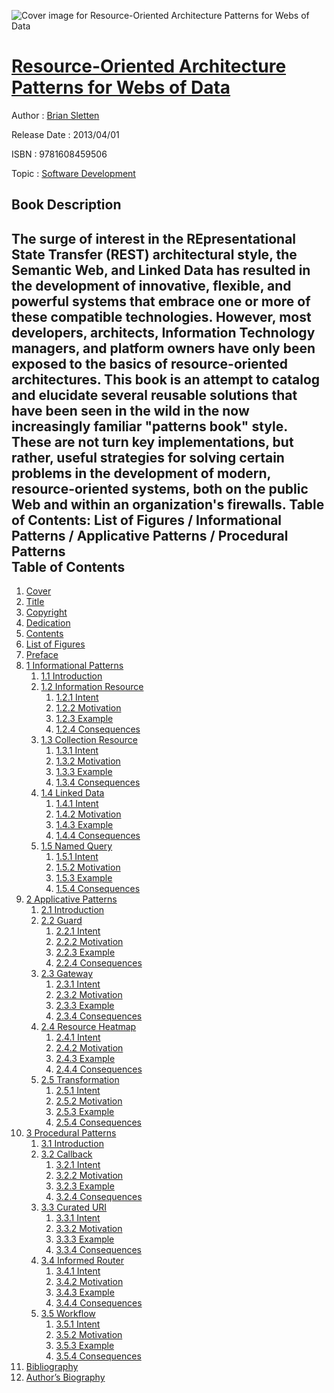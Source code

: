 ![Cover image for Resource-Oriented Architecture Patterns for Webs of Data](https://imgdetail.ebookreading.net/cover/cover/software_development/EB9781608459506.jpg)

[Resource-Oriented Architecture Patterns for Webs of Data](https://ebookreading.net/view/book/Resource-Oriented+Architecture+Patterns+for+Webs+of+Data-EB9781608459506_1.html "Resource-Oriented Architecture Patterns for Webs of Data")
====================================================================================================================

Author : [Brian Sletten](https://ebookreading.net/search/author/Brian+Sletten)

Release Date : 2013/04/01

ISBN : 9781608459506

Topic : [Software Development](https://ebookreading.net/search/category/software-development)

Book Description
-----------------

The surge of interest in the REpresentational State Transfer (REST) architectural style, the Semantic Web, and Linked Data has resulted in the development of innovative, flexible, and powerful systems that embrace one or more of these compatible technologies. However, most developers, architects, Information Technology managers, and platform owners have only been exposed to the basics of resource-oriented architectures. This book is an attempt to catalog and elucidate several reusable solutions that have been seen in the wild in the now increasingly familiar "patterns book" style. These are not turn key implementations, but rather, useful strategies for solving certain problems in the development of modern, resource-oriented systems, both on the public Web and within an organization's firewalls.  Table of Contents: List of Figures / Informational Patterns / Applicative Patterns / Procedural Patterns              
Table of Contents
-----------------

1. [Cover](https://ebookreading.net/view/book/Resource-Oriented+Architecture+Patterns+for+Webs+of+Data-EB9781608459506_1.html)
1. [Title](https://ebookreading.net/view/book/Resource-Oriented+Architecture+Patterns+for+Webs+of+Data-EB9781608459506_5.html)
1. [Copyright](https://ebookreading.net/view/book/Resource-Oriented+Architecture+Patterns+for+Webs+of+Data-EB9781608459506_4.html)
1. [Dedication](https://ebookreading.net/view/book/Resource-Oriented+Architecture+Patterns+for+Webs+of+Data-EB9781608459506_7.html)
1. [Contents](https://ebookreading.net/view/book/Resource-Oriented+Architecture+Patterns+for+Webs+of+Data-EB9781608459506_8.html)
1. [List of Figures](https://ebookreading.net/view/book/Resource-Oriented+Architecture+Patterns+for+Webs+of+Data-EB9781608459506_9.html#frontmatter01)
1. [Preface](https://ebookreading.net/view/book/Resource-Oriented+Architecture+Patterns+for+Webs+of+Data-EB9781608459506_10.html#frontmatter02)
1. [1 Informational Patterns](https://ebookreading.net/view/book/Resource-Oriented+Architecture+Patterns+for+Webs+of+Data-EB9781608459506_11.html#chapter01)
    1. [1.1 Introduction](https://ebookreading.net/view/book/Resource-Oriented+Architecture+Patterns+for+Webs+of+Data-EB9781608459506_11.html#chapter01section01)
    1. [1.2 Information Resource](https://ebookreading.net/view/book/Resource-Oriented+Architecture+Patterns+for+Webs+of+Data-EB9781608459506_11.html#chapter01section02)
        1. [1.2.1 Intent](https://ebookreading.net/view/book/Resource-Oriented+Architecture+Patterns+for+Webs+of+Data-EB9781608459506_11.html#chapter01section02l)
        1. [1.2.2 Motivation](https://ebookreading.net/view/book/Resource-Oriented+Architecture+Patterns+for+Webs+of+Data-EB9781608459506_11.html#chapter01section02l)
        1. [1.2.3 Example](https://ebookreading.net/view/book/Resource-Oriented+Architecture+Patterns+for+Webs+of+Data-EB9781608459506_11.html#chapter01section02l)
        1. [1.2.4 Consequences](https://ebookreading.net/view/book/Resource-Oriented+Architecture+Patterns+for+Webs+of+Data-EB9781608459506_11.html#chapter01section02l)
    1. [1.3 Collection Resource](https://ebookreading.net/view/book/Resource-Oriented+Architecture+Patterns+for+Webs+of+Data-EB9781608459506_11.html#chapter01section03)
        1. [1.3.1 Intent](https://ebookreading.net/view/book/Resource-Oriented+Architecture+Patterns+for+Webs+of+Data-EB9781608459506_11.html#chapter01section03l)
        1. [1.3.2 Motivation](https://ebookreading.net/view/book/Resource-Oriented+Architecture+Patterns+for+Webs+of+Data-EB9781608459506_11.html#chapter01section03l)
        1. [1.3.3 Example](https://ebookreading.net/view/book/Resource-Oriented+Architecture+Patterns+for+Webs+of+Data-EB9781608459506_11.html#chapter01section03l)
        1. [1.3.4 Consequences](https://ebookreading.net/view/book/Resource-Oriented+Architecture+Patterns+for+Webs+of+Data-EB9781608459506_11.html#chapter01section03l)
    1. [1.4 Linked Data](https://ebookreading.net/view/book/Resource-Oriented+Architecture+Patterns+for+Webs+of+Data-EB9781608459506_11.html#chapter01section04)
        1. [1.4.1 Intent](https://ebookreading.net/view/book/Resource-Oriented+Architecture+Patterns+for+Webs+of+Data-EB9781608459506_11.html#chapter01section04l)
        1. [1.4.2 Motivation](https://ebookreading.net/view/book/Resource-Oriented+Architecture+Patterns+for+Webs+of+Data-EB9781608459506_11.html#chapter01section04l)
        1. [1.4.3 Example](https://ebookreading.net/view/book/Resource-Oriented+Architecture+Patterns+for+Webs+of+Data-EB9781608459506_11.html#chapter01section04l)
        1. [1.4.4 Consequences](https://ebookreading.net/view/book/Resource-Oriented+Architecture+Patterns+for+Webs+of+Data-EB9781608459506_11.html#chapter01section04l)
    1. [1.5 Named Query](https://ebookreading.net/view/book/Resource-Oriented+Architecture+Patterns+for+Webs+of+Data-EB9781608459506_11.html#chapter01section05)
        1. [1.5.1 Intent](https://ebookreading.net/view/book/Resource-Oriented+Architecture+Patterns+for+Webs+of+Data-EB9781608459506_11.html#chapter01section05l)
        1. [1.5.2 Motivation](https://ebookreading.net/view/book/Resource-Oriented+Architecture+Patterns+for+Webs+of+Data-EB9781608459506_11.html#chapter01section05l)
        1. [1.5.3 Example](https://ebookreading.net/view/book/Resource-Oriented+Architecture+Patterns+for+Webs+of+Data-EB9781608459506_11.html#chapter01section05l)
        1. [1.5.4 Consequences](https://ebookreading.net/view/book/Resource-Oriented+Architecture+Patterns+for+Webs+of+Data-EB9781608459506_11.html#chapter01section05l)
1. [2 Applicative Patterns](https://ebookreading.net/view/book/Resource-Oriented+Architecture+Patterns+for+Webs+of+Data-EB9781608459506_12.html#chapter02)
    1. [2.1 Introduction](https://ebookreading.net/view/book/Resource-Oriented+Architecture+Patterns+for+Webs+of+Data-EB9781608459506_12.html#chapter02section01)
    1. [2.2 Guard](https://ebookreading.net/view/book/Resource-Oriented+Architecture+Patterns+for+Webs+of+Data-EB9781608459506_12.html#chapter02section02)
        1. [2.2.1 Intent](https://ebookreading.net/view/book/Resource-Oriented+Architecture+Patterns+for+Webs+of+Data-EB9781608459506_12.html#chapter02section02l)
        1. [2.2.2 Motivation](https://ebookreading.net/view/book/Resource-Oriented+Architecture+Patterns+for+Webs+of+Data-EB9781608459506_12.html#chapter02section02l)
        1. [2.2.3 Example](https://ebookreading.net/view/book/Resource-Oriented+Architecture+Patterns+for+Webs+of+Data-EB9781608459506_12.html#chapter02section02l)
        1. [2.2.4 Consequences](https://ebookreading.net/view/book/Resource-Oriented+Architecture+Patterns+for+Webs+of+Data-EB9781608459506_12.html#chapter02section02l)
    1. [2.3 Gateway](https://ebookreading.net/view/book/Resource-Oriented+Architecture+Patterns+for+Webs+of+Data-EB9781608459506_12.html#chapter02section03)
        1. [2.3.1 Intent](https://ebookreading.net/view/book/Resource-Oriented+Architecture+Patterns+for+Webs+of+Data-EB9781608459506_12.html#chapter02section03l)
        1. [2.3.2 Motivation](https://ebookreading.net/view/book/Resource-Oriented+Architecture+Patterns+for+Webs+of+Data-EB9781608459506_12.html#chapter02section03l)
        1. [2.3.3 Example](https://ebookreading.net/view/book/Resource-Oriented+Architecture+Patterns+for+Webs+of+Data-EB9781608459506_12.html#chapter02section03l)
        1. [2.3.4 Consequences](https://ebookreading.net/view/book/Resource-Oriented+Architecture+Patterns+for+Webs+of+Data-EB9781608459506_12.html#chapter02section03l)
    1. [2.4 Resource Heatmap](https://ebookreading.net/view/book/Resource-Oriented+Architecture+Patterns+for+Webs+of+Data-EB9781608459506_12.html#chapter02section04)
        1. [2.4.1 Intent](https://ebookreading.net/view/book/Resource-Oriented+Architecture+Patterns+for+Webs+of+Data-EB9781608459506_12.html#chapter02section04l)
        1. [2.4.2 Motivation](https://ebookreading.net/view/book/Resource-Oriented+Architecture+Patterns+for+Webs+of+Data-EB9781608459506_12.html#chapter02section04l)
        1. [2.4.3 Example](https://ebookreading.net/view/book/Resource-Oriented+Architecture+Patterns+for+Webs+of+Data-EB9781608459506_12.html#chapter02section04l)
        1. [2.4.4 Consequences](https://ebookreading.net/view/book/Resource-Oriented+Architecture+Patterns+for+Webs+of+Data-EB9781608459506_12.html#chapter02section04l)
    1. [2.5 Transformation](https://ebookreading.net/view/book/Resource-Oriented+Architecture+Patterns+for+Webs+of+Data-EB9781608459506_12.html#chapter02section05)
        1. [2.5.1 Intent](https://ebookreading.net/view/book/Resource-Oriented+Architecture+Patterns+for+Webs+of+Data-EB9781608459506_12.html#chapter02section05l)
        1. [2.5.2 Motivation](https://ebookreading.net/view/book/Resource-Oriented+Architecture+Patterns+for+Webs+of+Data-EB9781608459506_12.html#chapter02section05l)
        1. [2.5.3 Example](https://ebookreading.net/view/book/Resource-Oriented+Architecture+Patterns+for+Webs+of+Data-EB9781608459506_12.html#chapter02section05l)
        1. [2.5.4 Consequences](https://ebookreading.net/view/book/Resource-Oriented+Architecture+Patterns+for+Webs+of+Data-EB9781608459506_12.html#chapter02section05l)
1. [3 Procedural Patterns](https://ebookreading.net/view/book/Resource-Oriented+Architecture+Patterns+for+Webs+of+Data-EB9781608459506_13.html#chapter03)
    1. [3.1 Introduction](https://ebookreading.net/view/book/Resource-Oriented+Architecture+Patterns+for+Webs+of+Data-EB9781608459506_13.html#chapter03section01)
    1. [3.2 Callback](https://ebookreading.net/view/book/Resource-Oriented+Architecture+Patterns+for+Webs+of+Data-EB9781608459506_13.html#chapter03section02)
        1. [3.2.1 Intent](https://ebookreading.net/view/book/Resource-Oriented+Architecture+Patterns+for+Webs+of+Data-EB9781608459506_13.html#chapter03section02l)
        1. [3.2.2 Motivation](https://ebookreading.net/view/book/Resource-Oriented+Architecture+Patterns+for+Webs+of+Data-EB9781608459506_13.html#chapter03section02l)
        1. [3.2.3 Example](https://ebookreading.net/view/book/Resource-Oriented+Architecture+Patterns+for+Webs+of+Data-EB9781608459506_13.html#chapter03section02l)
        1. [3.2.4 Consequences](https://ebookreading.net/view/book/Resource-Oriented+Architecture+Patterns+for+Webs+of+Data-EB9781608459506_13.html#chapter03section02l)
    1. [3.3 Curated URI](https://ebookreading.net/view/book/Resource-Oriented+Architecture+Patterns+for+Webs+of+Data-EB9781608459506_13.html#chapter03section03)
        1. [3.3.1 Intent](https://ebookreading.net/view/book/Resource-Oriented+Architecture+Patterns+for+Webs+of+Data-EB9781608459506_13.html#chapter03section03l)
        1. [3.3.2 Motivation](https://ebookreading.net/view/book/Resource-Oriented+Architecture+Patterns+for+Webs+of+Data-EB9781608459506_13.html#chapter03section03l)
        1. [3.3.3 Example](https://ebookreading.net/view/book/Resource-Oriented+Architecture+Patterns+for+Webs+of+Data-EB9781608459506_13.html#chapter03section03l)
        1. [3.3.4 Consequences](https://ebookreading.net/view/book/Resource-Oriented+Architecture+Patterns+for+Webs+of+Data-EB9781608459506_13.html#chapter03section03l)
    1. [3.4 Informed Router](https://ebookreading.net/view/book/Resource-Oriented+Architecture+Patterns+for+Webs+of+Data-EB9781608459506_13.html#chapter03section04)
        1. [3.4.1 Intent](https://ebookreading.net/view/book/Resource-Oriented+Architecture+Patterns+for+Webs+of+Data-EB9781608459506_13.html#chapter03section04l)
        1. [3.4.2 Motivation](https://ebookreading.net/view/book/Resource-Oriented+Architecture+Patterns+for+Webs+of+Data-EB9781608459506_13.html#chapter03section04l)
        1. [3.4.3 Example](https://ebookreading.net/view/book/Resource-Oriented+Architecture+Patterns+for+Webs+of+Data-EB9781608459506_13.html#chapter03section04l)
        1. [3.4.4 Consequences](https://ebookreading.net/view/book/Resource-Oriented+Architecture+Patterns+for+Webs+of+Data-EB9781608459506_13.html#chapter03section04l)
    1. [3.5 Workflow](https://ebookreading.net/view/book/Resource-Oriented+Architecture+Patterns+for+Webs+of+Data-EB9781608459506_13.html#chapter03section05)
        1. [3.5.1 Intent](https://ebookreading.net/view/book/Resource-Oriented+Architecture+Patterns+for+Webs+of+Data-EB9781608459506_13.html#chapter03section05l)
        1. [3.5.2 Motivation](https://ebookreading.net/view/book/Resource-Oriented+Architecture+Patterns+for+Webs+of+Data-EB9781608459506_13.html#chapter03section05l)
        1. [3.5.3 Example](https://ebookreading.net/view/book/Resource-Oriented+Architecture+Patterns+for+Webs+of+Data-EB9781608459506_13.html#chapter03section05l)
        1. [3.5.4 Consequences](https://ebookreading.net/view/book/Resource-Oriented+Architecture+Patterns+for+Webs+of+Data-EB9781608459506_13.html#chapter03section05l)
1. [Bibliography](https://ebookreading.net/view/book/Resource-Oriented+Architecture+Patterns+for+Webs+of+Data-EB9781608459506_14.html#backmatter01)
1. [Author’s Biography](https://ebookreading.net/view/book/Resource-Oriented+Architecture+Patterns+for+Webs+of+Data-EB9781608459506_15.html#backmatter02)
